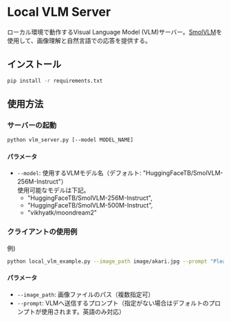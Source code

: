 # Local VLM Server

ローカル環境で動作するVisual Language Model (VLM)サーバー。[SmolVLM](https://huggingface.co/HuggingFaceTB/SmolVLM-256M-Instruct)を使用して、画像理解と自然言語での応答を提供する。  

## インストール

```bash
pip install -r requirements.txt
```
## 使用方法

### サーバーの起動

```bash
python vlm_server.py [--model MODEL_NAME]
```

#### パラメータ

- `--model`: 使用するVLMモデル名（デフォルト: "HuggingFaceTB/SmolVLM-256M-Instruct"）  
    使用可能なモデルは下記。  
    - "HuggingFaceTB/SmolVLM-256M-Instruct",
    - "HuggingFaceTB/SmolVLM-500M-Instruct",
    - "vikhyatk/moondream2"

### クライアントの使用例

例)
```bash
python local_vlm_example.py --image_path image/akari.jpg --prompt "Please describe this image."
```

#### パラメータ

- `--image_path`: 画像ファイルのパス（複数指定可）
- `--prompt`: VLMへ送信するプロンプト（指定がない場合はデフォルトのプロンプトが使用されます。英語のみ対応）
